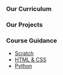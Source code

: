 ### Our Curriculum

### Our Projects

### Course Guidance
  
  + [Scratch](scratch.md)
  + [HTML & CSS](html.md)
  + [Python](python.md)


